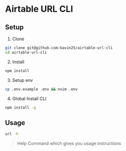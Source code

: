 # Airtable URL CLI

## Setup
1. Clone
```sh
git clone git@github.com:kavin25/airtable-url-cli
cd airtable-url-cli
```

2. Install
```sh
npm install
```

3. Setup env
```sh
cp .env.example .env && nvim .env
```

4. Global Install CLI
```sh
npm install -g
```

## Usage
```sh
url -h
```
> Help Command which gives you usage instructions
